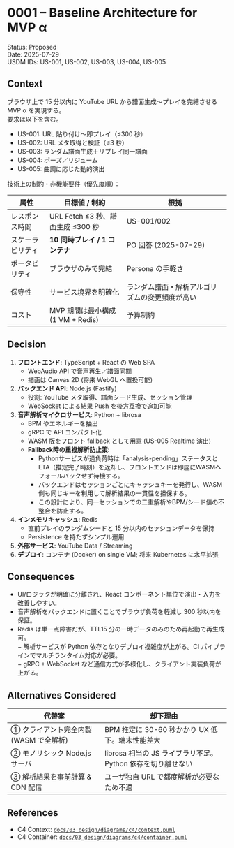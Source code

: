 # 0001 – Baseline Architecture for MVP α  
Status: Proposed  
Date: 2025-07-29  
USDM IDs: US-001, US-002, US-003, US-004, US-005  

## Context  
ブラウザ上で 15 分以内に YouTube URL から譜面生成〜プレイを完結させる MVP α を実現する。  
要求は以下を含む。  
* US-001: URL 貼り付け～即プレイ（≤300 秒）  
* US-002: URL メタ取得と検証（≤3 秒）  
* US-003: ランダム譜面生成＋リプレイ同一譜面  
* US-004: ポーズ／リジューム  
* US-005: 曲調に応じた動的演出  

技術上の制約・非機能要件（優先度順）：  

|  属性  | 目標値 / 制約 | 根拠 |
|--------|---------------|------|
| レスポンス時間 | URL Fetch ≤3 秒、譜面生成 ≤300 秒 | US-001/002 |
| スケーラビリティ | **10 同時プレイ / 1 コンテナ** | PO 回答 (2025-07-29) |
| ポータビリティ | ブラウザのみで完結 | Persona の手軽さ |
| 保守性 | サービス境界を明確化 | ランダム譜面・解析アルゴリズムの変更頻度が高い |
| コスト | MVP 期間は最小構成 (1 VM + Redis) | 予算制約 |

## Decision  
1. **フロントエンド**: TypeScript + React の Web SPA  
   * WebAudio API で音声再生／譜面同期  
   * 描画は Canvas 2D (将来 WebGL へ置換可能)  
2. **バックエンド API**: Node.js (Fastify)  
   * 役割: YouTube メタ取得、譜面シード生成、セッション管理  
   * WebSocket による結果 Push を後方互換で追加可能  
3. **音声解析マイクロサービス**: Python + librosa
   * BPM やエネルギーを抽出
   * gRPC で API コンパクト化
   * WASM 版をフロント fallback として用意 (US-005 Realtime 演出)
   * **Fallback時の重複解析防止策**:
     - Pythonサービスが過負荷時は「analysis-pending」ステータスとETA（推定完了時刻）を返却し、フロントエンドは即座にWASMへフォールバックせず待機する。
     - バックエンドはセッションごとにキャッシュキーを発行し、WASM側も同じキーを利用して解析結果の一貫性を担保する。
     - この設計により、同一セッションでの二重解析やBPM/シード値の不整合を防止する。
4. **インメモリキャッシュ**: Redis
   * 直前プレイのランダムシードと 15 分以内のセッションデータを保持  
   * Persistence を持たずシンプル運用  
5. **外部サービス**: YouTube Data / Streaming  
6. **デプロイ**: コンテナ (Docker) on single VM; 将来 Kubernetes に水平拡張  

## Consequences  
+ UI/ロジックが明確に分離され、React コンポーネント単位で演出・入力を改善しやすい。  
+ 音声解析をバックエンドに置くことでブラウザ負荷を軽減し 300 秒以内を保証。  
+ Redis は単一点障害だが、TTL15 分の一時データのみのため再起動で再生成可。  
− 解析サービスが Python 依存となりデプロイ複雑度が上がる。CI パイプラインでマルチランタイム対応が必要。  
− gRPC + WebSocket など通信方式が多様化し、クライアント実装負荷が上がる。  

## Alternatives Considered  
| 代替案 | 却下理由 |
|--------|---------|
| ① クライアント完全内製 (WASM で全解析) | BPM 推定に 30-60 秒かかり UX 低下。端末性能差大 |
| ② モノリシック Node.js サーバ | librosa 相当の JS ライブラリ不足。Python 依存を切り離せない |
| ③ 解析結果を事前計算 & CDN 配信 | ユーザ独自 URL で都度解析が必要なため不適 |

## References  
* C4 Context: [`docs/03_design/diagrams/c4/context.puml`](docs/03_design/diagrams/c4/context.puml)  
* C4 Container: [`docs/03_design/diagrams/c4/container.puml`](docs/03_design/diagrams/c4/container.puml)  